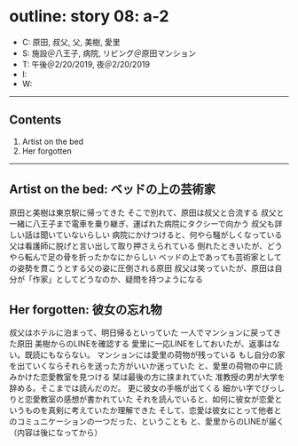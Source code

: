 # outline: story 08: a-2

- C: 原田, 叔父, 父, 美樹, 愛里
- S: 施設＠八王子, 病院, リビング＠原田マンション
- T: 午後＠2/20/2019, 夜＠2/20/2019
- I:
- W:

---

## Contents

1. Artist on the bed
2. Her forgotten

---

## Artist on the bed: ベッドの上の芸術家

原田と美樹は東京駅に帰ってきた
そこで別れて、原田は叔父と合流する
叔父と一緒に八王子まで電車を乗り継ぎ、運ばれた病院にタクシーで向かう
叔父も詳しい話は聞いていないらしい
病院にかけつけると、何やら騒がしくなっている
父は看護師に脱げと言い出して取り押さえられている
倒れたときいたが、どうやら転んで足の骨を折ったかなにからしい
ベッドの上であっても芸術家としての姿勢を貫こうとする父の姿に圧倒される原田
叔父は笑っていたが、原田は自分が「作家」としてどうなのか、疑問を持つようになる

## Her forgotten: 彼女の忘れ物

叔父はホテルに泊まって、明日帰るといっていた
一人でマンションに戻ってきた原田
美樹からのLINEを確認する
愛里に一応LINEをしておいたが、返事はない。既読にもならない。
マンションには愛里の荷物が残っている
もし自分の家を出ていくならそれらを送った方がいいか迷っていた
と、愛里の荷物の中に読みかけた恋愛教室を見つける
栞は最後の方に挟まれていた
准教授の男が大学を辞める。そこまでは読んだのだ。
更に彼女の手帳が出てくる
細かい字でびっしりと恋愛教室の感想が書かれていた
それを読んでいると、如何に彼女が恋愛というものを真剣に考えていたか理解できた
そして、恋愛は彼女にとって他者とのコミュニケーションの一つだった、ということも
と、愛里からのLINEが届く
（内容は後になってから）
